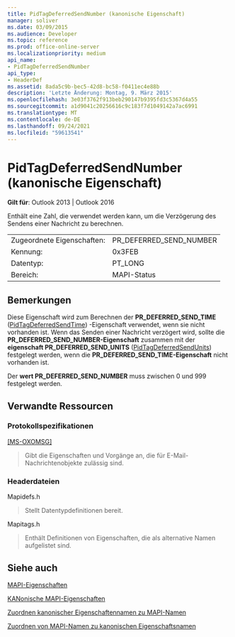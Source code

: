 ```yaml
---
title: PidTagDeferredSendNumber (kanonische Eigenschaft)
manager: soliver
ms.date: 03/09/2015
ms.audience: Developer
ms.topic: reference
ms.prod: office-online-server
ms.localizationpriority: medium
api_name:
- PidTagDeferredSendNumber
api_type:
- HeaderDef
ms.assetid: 8ada5c9b-bec5-42d8-bc58-f0411ec4e88b
description: 'Letzte Änderung: Montag, 9. März 2015'
ms.openlocfilehash: 3e03f3762f913beb290147b9395fd3c5367d4a55
ms.sourcegitcommit: a1d9041c20256616c9c183f7d1049142a7ac6991
ms.translationtype: MT
ms.contentlocale: de-DE
ms.lasthandoff: 09/24/2021
ms.locfileid: "59613541"
---
```

# <a name="pidtagdeferredsendnumber-canonical-property"></a>PidTagDeferredSendNumber (kanonische Eigenschaft)

  
  
**Gilt für**: Outlook 2013 | Outlook 2016 
  
Enthält eine Zahl, die verwendet werden kann, um die Verzögerung des Sendens einer Nachricht zu berechnen.
  
|||
|:-----|:-----|
|Zugeordnete Eigenschaften:  <br/> |PR_DEFERRED_SEND_NUMBER  <br/> |
|Kennung:  <br/> |0x3FEB  <br/> |
|Datentyp:  <br/> |PT_LONG  <br/> |
|Bereich:  <br/> |MAPI-Status  <br/> |
   
## <a name="remarks"></a>Bemerkungen

Diese Eigenschaft wird zum Berechnen der **PR_DEFERRED_SEND_TIME** ([PidTagDeferredSendTime](pidtagdeferredsendtime-canonical-property.md)) -Eigenschaft verwendet, wenn sie nicht vorhanden ist. Wenn das Senden einer Nachricht verzögert wird, sollte die **PR_DEFERRED_SEND_NUMBER-Eigenschaft** zusammen mit der **eigenschaft PR_DEFERRED_SEND_UNITS** ([PidTagDeferredSendUnits](pidtagdeferredsendunits-canonical-property.md)) festgelegt werden, wenn die **PR_DEFERRED_SEND_TIME-Eigenschaft** nicht vorhanden ist. 
  
Der **wert PR_DEFERRED_SEND_NUMBER** muss zwischen 0 und 999 festgelegt werden. 
  
## <a name="related-resources"></a>Verwandte Ressourcen

### <a name="protocol-specifications"></a>Protokollspezifikationen

[[MS-OXOMSG]](https://msdn.microsoft.com/library/daa9120f-f325-4afb-a738-28f91049ab3c%28Office.15%29.aspx)
  
> Gibt die Eigenschaften und Vorgänge an, die für E-Mail-Nachrichtenobjekte zulässig sind.
    
### <a name="header-files"></a>Headerdateien

Mapidefs.h
  
> Stellt Datentypdefinitionen bereit.
    
Mapitags.h
  
> Enthält Definitionen von Eigenschaften, die als alternative Namen aufgelistet sind.
    
## <a name="see-also"></a>Siehe auch



[MAPI-Eigenschaften](mapi-properties.md)
  
[KANonische MAPI-Eigenschaften](mapi-canonical-properties.md)
  
[Zuordnen kanonischer Eigenschaftennamen zu MAPI-Namen](mapping-canonical-property-names-to-mapi-names.md)
  
[Zuordnen von MAPI-Namen zu kanonischen Eigenschaftsnamen](mapping-mapi-names-to-canonical-property-names.md)

